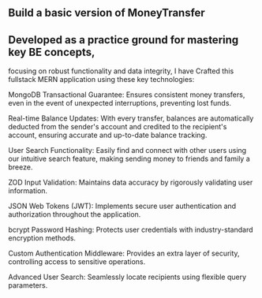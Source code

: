 ## Build a basic version of MoneyTransfer

## Developed as a practice ground for mastering key BE concepts,

focusing on robust functionality and data integrity, I have Crafted this fullstack MERN application using these key technologies:

MongoDB Transactional Guarantee: Ensures consistent money transfers, even in the event of unexpected interruptions, preventing lost funds.

Real-time Balance Updates: With every transfer, balances are automatically deducted from the sender's account and credited to the recipient's account, ensuring accurate and up-to-date balance tracking.

User Search Functionality: Easily find and connect with other users using our intuitive search feature, making sending money to friends and family a breeze.

ZOD Input Validation: Maintains data accuracy by rigorously validating user information.

JSON Web Tokens (JWT): Implements secure user authentication and authorization throughout the application.

bcrypt Password Hashing: Protects user credentials with industry-standard encryption methods.

Custom Authentication Middleware: Provides an extra layer of security, controlling access to sensitive operations.

Advanced User Search: Seamlessly locate recipients using flexible query parameters.
